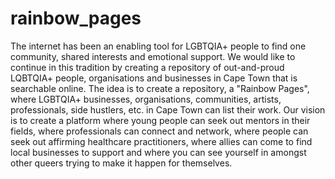 # rainbow_pages
The internet has been an enabling tool for LGBTQIA+ people to find one community, shared interests and emotional support. We would like to continue in this tradition by creating a repository of out-and-proud LQBTQIA+ people, organisations and businesses in Cape Town that is searchable online.    The idea is to create a repository, a "Rainbow Pages", where LGBTQIA+ businesses, organisations, communities, artists, professionals, side hustlers, etc. in Cape Town can list their work. Our vision is to create a platform where young people can seek out mentors in their fields, where professionals can connect and network, where people can seek out affirming healthcare practitioners, where allies can come to find local businesses to support and where you can see yourself in amongst other queers trying to make it happen for themselves.  
